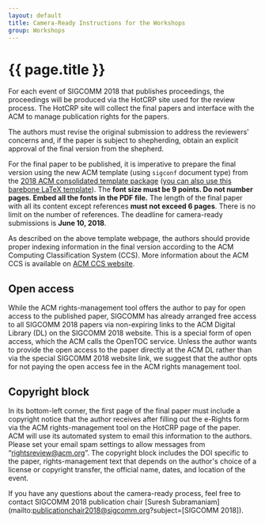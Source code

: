 ```yaml
---
layout: default
title: Camera-Ready Instructions for the Workshops
group: Workshops
---
```


# {{ page.title }}

For each event of SIGCOMM 2018 that publishes proceedings, the proceedings will be produced via the HotCRP site used for the review process. The HotCRP site will collect the final papers and interface with the ACM to manage publication rights for the papers.


The authors must revise the original submission to address the reviewers’ concerns and, if the paper is subject to shepherding, obtain an explicit approval of the final version from the shepherd.

For the final paper to be published, it is imperative to prepare the final version using the new ACM template (using `sigconf` document type) from the [2018 ACM consolidated template package](https://www.acm.org/publications/proceedings-template) ([you can also use this barebone LaTeX template](https://github.com/conference-websites/acmart-sigproc-template)). 
The **font size must be 9 points. Do not number pages. Embed all the fonts in the PDF file.** The length of the final paper with all its content except references **must not exceed 6 pages**. There is no limit on the number of references. The deadline for camera-ready submissions is **June 10, 2018**.

As described on the above template webpage, the authors should provide proper indexing information in the final version according to the ACM Computing Classification System (CCS). More information about the ACM CCS is available on [ACM CCS website](https://www.acm.org/publications/class-2012).

## Open access 
While the ACM rights-management tool offers the author to pay for open access to the published paper, SIGCOMM has already arranged free access to all SIGCOMM 2018 papers via non-expiring links to the ACM Digital Library (DL) on the SIGCOMM 2018 website. This is a special form of open access, which the ACM calls the OpenTOC service. Unless the author wants to provide the open access to the paper directly at the ACM DL rather than via the special SIGCOMM 2018 website link, we suggest that the author opts for not paying the open access fee in the ACM rights management tool.

## Copyright block 
In its bottom-left corner, the first page of the final paper must include a copyright notice that the author receives after filling out the e-Rights form via the ACM rights-management tool on the HotCRP page of the paper. ACM will use its automated system to email this information to the authors. Please set your email spam settings to allow messages from “rightsreview@acm.org”. The copyright block includes the DOI specific to the paper, rights-management text that depends on the author's choice of a license or copyright transfer, the official name, dates, and location of the event. 

If you have any questions about the camera-ready process, feel free to contact SIGCOMM 2018 publication chair [Suresh Subramaniam](mailto:publicationchair2018@sigcomm.org?subject=[SIGCOMM 2018]).

